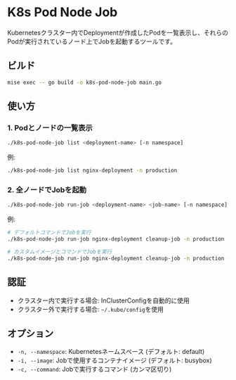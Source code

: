 # K8s Pod Node Job

Kubernetesクラスター内でDeploymentが作成したPodを一覧表示し、それらのPodが実行されているノード上でJobを起動するツールです。

## ビルド

```bash
mise exec -- go build -o k8s-pod-node-job main.go
```

## 使い方

### 1. Podとノードの一覧表示

```bash
./k8s-pod-node-job list <deployment-name> [-n namespace]
```

例:
```bash
./k8s-pod-node-job list nginx-deployment -n production
```

### 2. 全ノードでJobを起動

```bash
./k8s-pod-node-job run-job <deployment-name> <job-name> [-n namespace] [-i image] [-c command]
```

例:
```bash
# デフォルトコマンドでJobを実行
./k8s-pod-node-job run-job nginx-deployment cleanup-job -n production

# カスタムイメージとコマンドでJobを実行
./k8s-pod-node-job run-job nginx-deployment cleanup-job -n production -i alpine:latest -c "ls,-la,/tmp"
```

## 認証

- クラスター内で実行する場合: InClusterConfigを自動的に使用
- クラスター外で実行する場合: `~/.kube/config`を使用

## オプション

- `-n, --namespace`: Kubernetesネームスペース (デフォルト: default)
- `-i, --image`: Jobで使用するコンテナイメージ (デフォルト: busybox)
- `-c, --command`: Jobで実行するコマンド (カンマ区切り)